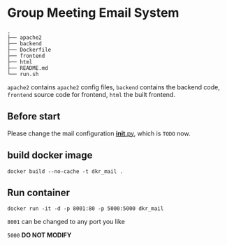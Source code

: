 # Group Meeting Email System

```
.
├── apache2
├── backend
├── Dockerfile
├── frontend
├── html
├── README.md
└── run.sh
```

`apache2` contains `apache2` config files, `backend` contains the backend code, `frontend` source code for frontend, `html` the built frontend.

## Before start
Please change the mail configuration [__init__.py](./backend/app/__init__.py), which is `TODO` now.

## build docker image
```shell
docker build --no-cache -t dkr_mail .
```

## Run container
```shell
docker run -it -d -p 8001:80 -p 5000:5000 dkr_mail
```
`8001` can be changed to any port you like

`5000` **DO NOT MODIFY**
